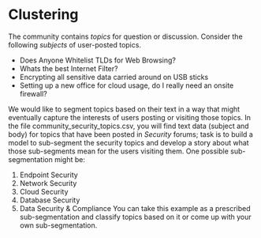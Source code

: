 # Clustering
The community contains
*topics* for question or discussion. Consider the following *subjects*
of user-posted topics.
* Does Anyone Whitelist TLDs for Web Browsing?
* Whats the best Internet Filter?
* Encrypting all sensitive data carried around on USB sticks
* Setting up a new office for cloud usage, do I really need an onsite
firewall?


We would like to segment topics based on their text in a way that
might eventually capture the interests of users posting or visiting
those topics. In the file community_security_topics.csv, you will find
text data (subject and body) for topics that have been posted in
*Security* forums; task is to build a model to sub-segment the
security topics and develop a story about what those sub-segments mean
for the users visiting them.
One possible sub-segmentation might be:
1. Endpoint Security
2. Network Security
3. Cloud Security
4. Database Security
5. Data Security & Compliance
You can take this example as a prescribed sub-segmentation and
classify topics based on it or come up with your own sub-segmentation.

